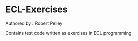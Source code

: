 # ECL-Exercises

Authored by : Robert Pelley

Contains test code written as exercises in ECL programming.
